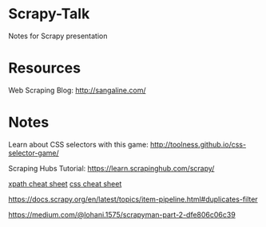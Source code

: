 # Scrapy-Talk
Notes for Scrapy presentation

# Resources
Web Scraping Blog: http://sangaline.com/


# Notes

Learn about CSS selectors with this game: http://toolness.github.io/css-selector-game/

Scraping Hubs Tutorial: https://learn.scrapinghub.com/scrapy/

[xpath cheat sheet](https://devhints.io/xpath)
[css cheat sheet](https://guide.freecodecamp.org/css/tutorials/css-selectors-cheat-sheet/)

https://docs.scrapy.org/en/latest/topics/item-pipeline.html#duplicates-filter


https://medium.com/@lohani.1575/scrapyman-part-2-dfe806c06c39

